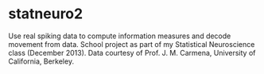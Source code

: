 statneuro2
==========

Use real spiking data to compute information measures and decode movement from data. School project as part of my Statistical Neuroscience class (December 2013). Data courtesy of Prof. J. M. Carmena, University of California, Berkeley. 
